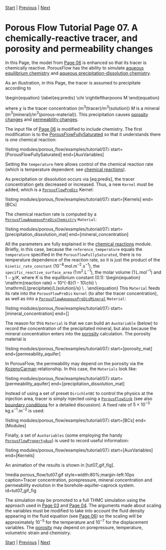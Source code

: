 [Start](porous_flow/tutorial_00.md) |
[Previous](porous_flow/tutorial_06.md) |
[Next](porous_flow/tutorial_08.md)

# Porous Flow Tutorial Page 07.  A chemically-reactive tracer, and porosity and permeability changes

In this Page, the model from [Page 06](porous_flow/tutorial_06.md) is enhanced so that its tracer is chemically reactive.  PorousFlow has the ability to simulate [aqueous equilibrium chemistry](PorousFlowMassFractionAqueousEquilibriumChemistry.md) and [aqueous precipitation-dissolution chemistry](PorousFlowAqueousPreDisChemistry.md).

As an illustration, in this Page, the tracer is assumed to precipitate according to

\begin{equation}
\label{eq:predis}
\chi \rightleftharpoons  M
\end{equation}

where $\chi$ is the tracer concentration (m$^{3}$(tracer)/m$^{3}$(solution)) $M$ is a mineral (m$^{3}$(mineral)/m$^{3}$(porous-material)).  This precipitation causes [porosity changes](PorousFlowPorosity.md) and [permeability changes](PorousFlowPermeabilityKozenyCarman.md).

The input file of [Page 06](porous_flow/tutorial_06.md) is modified to include chemistry.  The first modification is to the [PorousFlowFullySaturated](PorousFlowFullySaturated.md) so that it understands there is one chemical reaction:

!listing modules/porous_flow/examples/tutorial/07.i start=[PorousFlowFullySaturated] end=[AuxVariables]

Setting the `temperature` here allows control of the chemical reaction rate (which is temperature dependent: see [chemical reactions](/chemical_reactions/index.md)).

As precipitation or dissolution occurs via [eq:predis],
the tracer concentration gets decreased or increased.  Thus, a new `Kernel` must be added, which is a [`PorousFlowPreDis`](PorousFlowPreDis.md) Kernel:

!listing modules/porous_flow/examples/tutorial/07.i start=[Kernels] end=[BCs]

The chemical reaction rate is computed by a [`PorousFlowAqueousPreDisChemistry`](PorousFlowAqueousPreDisChemistry.md) `Material`:

!listing modules/porous_flow/examples/tutorial/07.i start=[precipitation_dissolution_mat] end=[mineral_concentration]

All the parameters are fully explained in the [chemical reactions](/chemical_reactions/index.md) module.  Briefly, in this case, because the `reference_temperature` equals the `temperature` specified in the `PorousflowFullySaturated`, there is no temperature dependence of the reaction rate, so it is just the product of the `kinetic_rate_constant` ($10^{-8}\,$mol.m$^{-2}$.s$^{-1}$), the `specific_reactive_surface_area` (1$\,$m$^{2}$.L$^{-1}$), the molar volume (1$\,$L.mol$^{-1}$) and $1 - \chi/K$, where $K$ is the equilibrium constant (0.1):
\begin{equation}
\mathrm{reaction rate} = 10^{-8}(1 - 10\chi) \ \mathrm{L(precipitate)/L(solution)/s} \ .
\end{equation}
This `Material` feeds its rate into the `PorousFlowPreDis` `Kernel` (to alter the tracer concentration), as well as into a [`PorousFlowAqueousPreDisMineral`](PorousFlowAqueousPreDisMineral.md) `Material`:

!listing modules/porous_flow/examples/tutorial/07.i start=[mineral_concentration] end=[]

The reason for this `Material` is that we can build an `AuxVariable` (below) to record the concentration of the precipitated mineral, but also because the mineral concentration enters into the [porosity](porous_flow/porosity.md) calculation.  The porosity material is

!listing modules/porous_flow/examples/tutorial/07.i start=[porosity_mat] end=[permeability_aquifer]

In PorousFlow, the permeability may depend on the porosity via the [KozenyCarman](PorousFlowPermeabilityKozenyCarman.md) relationship.  In this case, the `Materials` look like:

!listing modules/porous_flow/examples/tutorial/07.i start=[permeability_aquifer] end=[precipitation_dissolution_mat]

Instead of using a set of preset `DirichletBC` to control the physics at the injection area, tracer is simply injected using a [`PorousFlowSink`](PorousFlowSink.md) (see also [boundary conditions](porous_flow/boundaries.md) for a detailed discussion).  A fixed rate of $5\times 10^{-3}\,$kg.s$^{-1}$.m$^{-2}$ is used:

!listing modules/porous_flow/examples/tutorial/07.i start=[BCs] end=[Modules]

Finally, a set of `AuxVariables` (some employing the handy [`PorousFlowPropertyAux`](PorousFlowPropertyAux.md)) is used to record useful information:

!listing modules/porous_flow/examples/tutorial/07.i start=[AuxVariables] end=[Kernels]

An animation of the results is shown in [tut07_gif_fig].

!media porous_flow/tut07.gif style=width:80%;margin-left:10px caption=Tracer concentration, porepressure, mineral concentration and permeability evolution in the borehole-aquifer-caprock system.  id=tut07_gif_fig

The simulation may be promoted to a full THMC simulation using the approach used in [Page 03](porous_flow/tutorial_03.md) and [Page 04](porous_flow/tutorial_04.md).  The arguments made about scaling the variables must be modified to take into account the fluid density appearing in the fluid equation (see [Page 06](porous_flow/tutorial_06.md)) so the scaling will be approximately $10^{-5}$ for the temperature and $10^{-7}$ for the displacement variables.  The [porosity](porous_flow/porosity.md) may depend on porepressure, temperature, volumetric strain and chemistry.

[Start](porous_flow/tutorial_00.md) |
[Previous](porous_flow/tutorial_06.md) |
[Next](porous_flow/tutorial_08.md)
